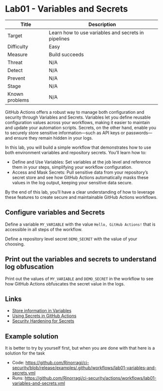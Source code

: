 # Lab01 - Variables and Secrets

| Title          | Description                                         |
| -------------- | --------------------------------------------------- |
| Target         | Learn how to use variables and secrets in pipelines |
| Difficulty     | Easy                                                |
| Measure        | Build succeeds                                      |
| Threat         | N/A                                                 |
| Detect         | N/A                                                 |
| Prevent        | N/A                                                 |
| Stage          | N/A                                                 |
| Known problems | N/A                                                 |

GitHub Actions offers a robust way to manage both configuration and security through Variables and Secrets. Variables let you define reusable configuration values across your workflows, making it easier to maintain and update your automation scripts. Secrets, on the other hand, enable you to securely store sensitive information—such as API keys or passwords—and ensure they remain hidden in your logs.

In this lab, you will build a simple workflow that demonstrates how to use both environment variables and repository secrets. You’ll learn how to:

- Define and Use Variables: Set variables at the job level and reference them in your steps, simplifying your workflow configuration.
- Access and Mask Secrets: Pull sensitive data from your repository’s secret store and see how GitHub Actions automatically masks these values in the log output, keeping your sensitive data secure.

By the end of this lab, you’ll have a clear understanding of how to leverage these features to create secure and maintainable GitHub Actions workflows.

## Configure variables and Secrets

Define a variable `MY_VARIABLE` with the value `Hello, GitHub Actions!` that is accessible in all steps of the workflow.

Define a repository level secret `DEMO_SECRET` with the value of your choosing.

## Print out the variables and secrets to understand log obfuscation

Print out the values of `MY_VARIABLE` and `DEMO_SECRET` in the workflow to see how GitHub Actions obfuscates the secret value in the logs.

## Links

- [Store information in Variables](https://docs.github.com/en/actions/writing-workflows/choosing-what-your-workflow-does/store-information-in-variables)
- [Using Secrets in GitHub Actions](https://docs.github.com/en/actions/security-for-github-actions/security-guides/using-secrets-in-github-actions)
- [Security Hardening for Secrets](https://docs.github.com/en/actions/security-for-github-actions/security-guides/security-hardening-for-github-actions#using-secrets)

## Example solution

It is better to try by yourself first, but when you are done with that here is a solution for the task

- Code: <https://github.com/Rinorragi/ci-security/blob/release/examples/.github/workflows/lab01-variables-and-secrets.yml>
- Runs: <https://github.com/Rinorragi/ci-security/actions/workflows/lab01-variables-and-secrets.yml>
